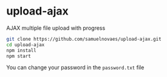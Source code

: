 # upload-ajax
AJAX multiple file upload with progress

```bash
git clone https://github.com/samuelnovaes/upload-ajax.git
cd upload-ajax
npm install
npm start
```

You can change your password in the `password.txt` file
